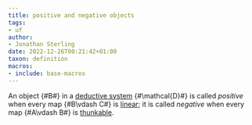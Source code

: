 ```yaml
---
title: positive and negative objects
tags:
- uf
author:
- Jonathan Sterling
date: 2022-12-26T00:21:42+01:00
taxon: definition
macros:
- include: base-macros
---
```


An object {#B#} in a [deductive system](dpl-0002) {#\mathcal{D}#} is called *positive* when every map {#B\vdash C#} is [linear](dpl-0004); it is called *negative* when every map {#A\vdash B#} is [thunkable](dpl-0004).

